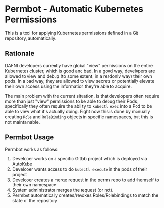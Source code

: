 # Permbot - Automatic Kubernetes Permissions

This is a tool for applying Kubernetes permissions defined in a Git repository,
automatically.

## Rationale

DAFNI developers currently have global "view" permissions on the entire Kubernetes
cluster, which is good and bad. In a good way, developers are allowed to view and debug
(to some extent, in a readonly way) their own pods. In a bad way, they are allowed to
view secrets or potentially elevate their own access using the information they're able
to acquire.

The main problem with the current situation, is that developers often require more than
just "view" permissions to be able to debug their Pods, specifically they often require
the ability to `kubectl exec` into a Pod to be able to view what it's actually doing.
Right now this is done by manually creating `Role` and `RoleBinding` objects in specific
namespaces, but this is not maintainable.

## Permbot Usage

Permbot works as follows:

1. Developer works on a specific Gitlab project which is deployed via AutoKube
2. Developer wants access to do `kubectl execute` in the pods of their project
3. Developer creates a merge request in the perms repo to add themself to their own
   namespace
4. System administrator merges the request (or not).
5. Permbot automatically creates/revokes Roles/Rolebindings to match the state of the
   repository

